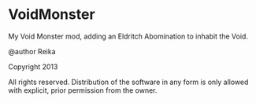 VoidMonster
===========

My Void Monster mod, adding an Eldritch Abomination to inhabit the Void.

@author Reika

Copyright 2013

All rights reserved. Distribution of the software in any form is only allowed with explicit, prior permission from the owner.
